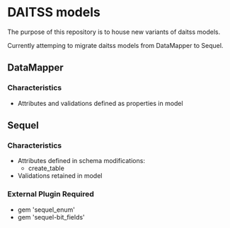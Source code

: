 # DAITSS models
The purpose of this repository is to house new variants of daitss models.

Currently attemping to migrate daitss models from DataMapper to Sequel. 

## DataMapper

### Characteristics
 * Attributes and validations defined as properties in model

## Sequel

### Characteristics
 * Attributes defined in schema modifications:
   * create_table
 * Validations retained in model

### External Plugin Required
 * gem 'sequel_enum'
 * gem 'sequel-bit_fields'

